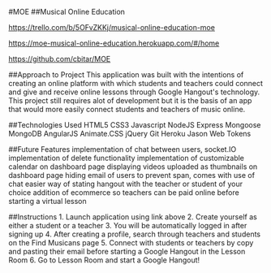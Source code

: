 #MOE
##Musical Online Education

https://trello.com/b/5OFvZKKj/musical-online-education-moe

https://moe-musical-online-education.herokuapp.com/#/home

https://github.com/cbitar/MOE

##Approach to Project
    This application was built with the intentions of creating an online platform 
    with which students and teachers could connect and give and receive online lessons
    through Google Hangout's technology. This project still requires alot of development
    but it is the basis of an app that would more easily connect students and teachers of music
    online.

##Technologies Used
    HTML5
    CSS3
    Javascript
    NodeJS
    Express
    Mongoose
    MongoDB
    AngularJS
    Animate.CSS
    jQuery
    Git
    Heroku
    Jason Web Tokens

##Future Features
    implementation of chat between users, socket.IO
    implementation of delete functionality
    implementation of customizable calendar on dashboard page
    displaying videos uploaded as thumbnails on dashboard page
    hiding email of users to prevent span, comes with use of chat
    easier way of stating hangout with the teacher or student of your choice
    addition of ecommerce so teachers can be paid online before starting a virtual lesson

##Instructions
    1. Launch application using link above
    2. Create yourself as either a student or a teacher
    3. You will be automatically logged in after signing up
    4. After creating a profile, search through teachers and students on the Find Musicans page
    5. Connect with students or teachers by copy and pasting their email before starting
        a Google Hangout in the Lesson Room
    6. Go to Lesson Room and start a Google Hangout!

